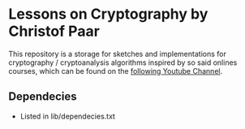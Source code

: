 # Lessons on Cryptography by Christof Paar
This repository is a storage for sketches and implementations for cryptography / cryptoanalysis algorithms inspired by so said onlines courses, which can be found on the [following Youtube Channel](https://www.youtube.com/channel/UC1usFRN4LCMcfIV7UjHNuQg).

## Dependecies
* Listed in lib/dependecies.txt
